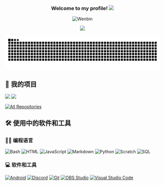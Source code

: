 <h3 align="center">
  Welcome to my profile!
  <img src="https://media.giphy.com/media/hvRJCLFzcasrR4ia7z/giphy.gif" width="28">
</h3>

<div align="center">
  <img src="https://readme-typing-svg.demolab.com?font=Fira+Code&pause=1000&color=689A28FF&width=450&lines=心向星空，梦往远方。;星光如诗洒在夜幕，梦境在星辰中徜徉。&center=true&size=27" alt="Wenbin" />
</div>

<p align="center">
  <a href="https://github.com/sun589">
    <img src="https://github-profile-trophy.vercel.app/?username=sun589&theme=apprentice">
  </a>
</p>

<div align="center">
  <img alt="暗色贪吃蛇" src="https://raw.githubusercontent.com/sun589/sun589/output/github-contribution-grid-snake-dark.svg">
</div>

## 📘 我的项目

<!-- Repo info cards - https://github.com/anuraghazra/github-readme-stats -->
<!-- Small repo cards (fork) - https://github.com/DenverCoder1/github-readme-stats -->
<p align="left">
  <a href="https://github.com/sun589/bullshit_translate"><img width="278" src="https://github-readme-stats.zohan.tech/api/pin/?username=sun589&repo=bullshit_translate&theme=prussian&hide_border=true"></a>
  <a href="https://github.com/sun589/QQkey_Tool"><img width="278" src="https://github-readme-stats.zohan.tech/api/pin/?username=sun589&repo=QQkey_Tool&theme=prussian&hide_border=true"></a>
</p>

<p align="left">
  <a href="https://github.com/sun589?tab=repositories"><img alt="All Repositories" title="All Repositories" src="https://custom-icon-badges.demolab.com/badge/-All%20Repos-2962FF?style=for-the-badge&logoColor=white&logo=repo"/></a>
</p>

## 🛠️ 使用中的软件和工具

### 👨‍💻 编程语言

<p>
    <img alt="Bash" src="https://img.shields.io/badge/Bash-121011.svg?logo=gnu-bash&logoColor=white"></a>
    <img alt="HTML" src="https://img.shields.io/badge/HTML-E34F26.svg?logo=html5&logoColor=white"></a>
    <img alt="JavaScript" src="https://img.shields.io/badge/JavaScript-F7DF1E.svg?logo=javascript&logoColor=black"></a>
    <img alt="Markdown" src="https://img.shields.io/badge/Markdown-000000.svg?logo=markdown&logoColor=white"></a>
    <img alt="Python" src="https://img.shields.io/badge/Python-14354C.svg?logo=python&logoColor=white"></a>
    <img alt="Scratch" src="https://img.shields.io/badge/Scratch-4D97FF.svg?logo=scratch&logoColor=white"></a>
    <img alt="SQL" src="https://custom-icon-badges.demolab.com/badge/SQL-025E8C.svg?logo=database&logoColor=white"></a>
</p>

### 💻 软件和工具

<p>
    <a href="#"><img alt="Android" src="https://img.shields.io/badge/Android-3DDC84?logo=android&logoColor=white"></a>
    <a href="#"><img alt="Discord" src="https://img.shields.io/badge/-Discord-5865F2.svg?logo=discord&logoColor=white"></a>
    <a href="#"><img alt="Git" src="https://img.shields.io/badge/Git-F05033.svg?logo=git&logoColor=white"></a>
    <a href="#"><img alt="OBS Studio" src="https://img.shields.io/badge/-OBS-302E31?logo=obs-studio&logoColor=white"></a>
    <a href="#"><img alt="Visual Studio Code" src="https://img.shields.io/badge/Visual%20Studio%20Code-0078d7.svg?logo=visual-studio-code&logoColor=white"></a>
</p>
